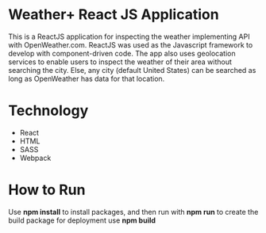 # Weather+ React JS Application

This is a ReactJS application for inspecting the weather implementing API with OpenWeather.com. ReactJS was used as the Javascript framework to develop with component-driven code. The app also uses geolocation services to enable users to inspect the weather of their area without searching the city. Else, any city (default United States) can be searched as long as OpenWeather has data for that location.

# Technology

- React
- HTML
- SASS
- Webpack

# How to Run

Use **npm install** to install packages, and then run with **npm run** to create the build package for deployment use **npm build**



